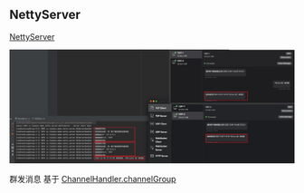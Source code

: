 ## NettyServer

[NettyServer](./src/main/java/cc/tianbin/demo/netty/server/NettyServer.java)

![](./docs/NettyServer.png)

群发消息 基于 [ChannelHandler.channelGroup](./src/main/java/cc/tianbin/demo/netty/server/ChannelHandler.java)
